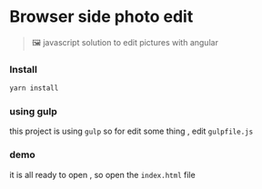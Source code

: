 # Browser side photo edit

> 🖼 javascript solution to edit pictures with angular


### Install
```bash
yarn install
```

### using gulp
this project is using `gulp` so for edit some thing , edit `gulpfile.js`


### demo
it is all ready to open , so open the `index.html` file

